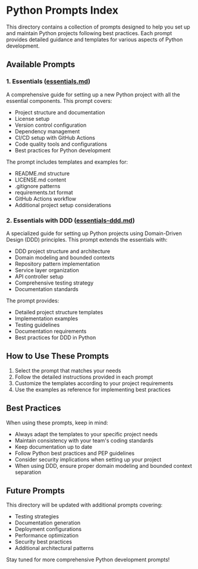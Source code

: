# Python Prompts Index

This directory contains a collection of prompts designed to help you set up and maintain Python projects following best practices. Each prompt provides detailed guidance and templates for various aspects of Python development.

## Available Prompts

### 1. Essentials ([essentials.md](essentials.md))
A comprehensive guide for setting up a new Python project with all the essential components. This prompt covers:
- Project structure and documentation
- License setup
- Version control configuration
- Dependency management
- CI/CD setup with GitHub Actions
- Code quality tools and configurations
- Best practices for Python development

The prompt includes templates and examples for:
- README.md structure
- LICENSE.md content
- .gitignore patterns
- requirements.txt format
- GitHub Actions workflow
- Additional project setup considerations

### 2. Essentials with DDD ([essentials-ddd.md](essentials-ddd.md))
A specialized guide for setting up Python projects using Domain-Driven Design (DDD) principles. This prompt extends the essentials with:
- DDD project structure and architecture
- Domain modeling and bounded contexts
- Repository pattern implementation
- Service layer organization
- API controller setup
- Comprehensive testing strategy
- Documentation standards

The prompt provides:
- Detailed project structure templates
- Implementation examples
- Testing guidelines
- Documentation requirements
- Best practices for DDD in Python

## How to Use These Prompts

1. Select the prompt that matches your needs
2. Follow the detailed instructions provided in each prompt
3. Customize the templates according to your project requirements
4. Use the examples as reference for implementing best practices

## Best Practices

When using these prompts, keep in mind:
- Always adapt the templates to your specific project needs
- Maintain consistency with your team's coding standards
- Keep documentation up to date
- Follow Python best practices and PEP guidelines
- Consider security implications when setting up your project
- When using DDD, ensure proper domain modeling and bounded context separation

## Future Prompts

This directory will be updated with additional prompts covering:
- Testing strategies
- Documentation generation
- Deployment configurations
- Performance optimization
- Security best practices
- Additional architectural patterns

Stay tuned for more comprehensive Python development prompts! 